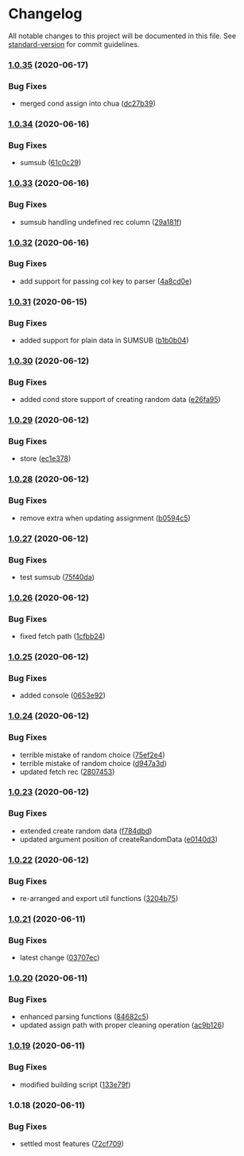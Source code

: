 # Changelog

All notable changes to this project will be documented in this file. See [standard-version](https://github.com/conventional-changelog/standard-version) for commit guidelines.

### [1.0.35](https://github.com/marvintau/tree/compare/v1.0.34...v1.0.35) (2020-06-17)


### Bug Fixes

* merged cond assign into chua ([dc27b39](https://github.com/marvintau/tree/commit/dc27b3924ec2de8e335798f2280e9b3041ff8370))

### [1.0.34](https://github.com/marvintau/tree/compare/v1.0.33...v1.0.34) (2020-06-16)


### Bug Fixes

* sumsub ([61c0c29](https://github.com/marvintau/tree/commit/61c0c29062e12e4573e1bd732465fb57bd1d6a30))

### [1.0.33](https://github.com/marvintau/tree/compare/v1.0.32...v1.0.33) (2020-06-16)


### Bug Fixes

* sumsub handling undefined rec column ([29a181f](https://github.com/marvintau/tree/commit/29a181f9d9d7779f83df38ac0c2069fe1122c866))

### [1.0.32](https://github.com/marvintau/tree/compare/v1.0.31...v1.0.32) (2020-06-16)


### Bug Fixes

* add support for passing col key to parser ([4a8cd0e](https://github.com/marvintau/tree/commit/4a8cd0e6a9092519aa7fc97f6191778d4c4636ac))

### [1.0.31](https://github.com/marvintau/tree/compare/v1.0.30...v1.0.31) (2020-06-15)


### Bug Fixes

* added support for plain data in SUMSUB ([b1b0b04](https://github.com/marvintau/tree/commit/b1b0b043533d7aa26e7edaf173a6a6b93c72bde0))

### [1.0.30](https://github.com/marvintau/tree/compare/v1.0.29...v1.0.30) (2020-06-12)


### Bug Fixes

* added cond store support of creating random data ([e26fa95](https://github.com/marvintau/tree/commit/e26fa957d05acbab2b9e5882b720123b6f60d50e))

### [1.0.29](https://github.com/marvintau/tree/compare/v1.0.28...v1.0.29) (2020-06-12)


### Bug Fixes

* store ([ec1e378](https://github.com/marvintau/tree/commit/ec1e37875ca2e54f87b40b952f20313068cbe94a))

### [1.0.28](https://github.com/marvintau/tree/compare/v1.0.27...v1.0.28) (2020-06-12)


### Bug Fixes

* remove extra when updating assignment ([b0594c5](https://github.com/marvintau/tree/commit/b0594c50474158cbccfa689a41588d5476e82376))

### [1.0.27](https://github.com/marvintau/tree/compare/v1.0.26...v1.0.27) (2020-06-12)


### Bug Fixes

* test sumsub ([75f40da](https://github.com/marvintau/tree/commit/75f40daedb40f6edeb336cb0ae62fffe55e6c7be))

### [1.0.26](https://github.com/marvintau/tree/compare/v1.0.25...v1.0.26) (2020-06-12)


### Bug Fixes

* fixed fetch path ([1cfbb24](https://github.com/marvintau/tree/commit/1cfbb245d777e2ff75bfe2567918f01072820f7e))

### [1.0.25](https://github.com/marvintau/tree/compare/v1.0.24...v1.0.25) (2020-06-12)


### Bug Fixes

* added console ([0653e92](https://github.com/marvintau/tree/commit/0653e92fdc5311ef7c177cab167aecd2d9c26e14))

### [1.0.24](https://github.com/marvintau/tree/compare/v1.0.23...v1.0.24) (2020-06-12)


### Bug Fixes

* terrible mistake of random choice ([75ef2e4](https://github.com/marvintau/tree/commit/75ef2e452050885a94db8fa5b0730bc4c166d571))
* terrible mistake of random choice ([d947a3d](https://github.com/marvintau/tree/commit/d947a3d17dd0cd7f15283701acda924e7ff3633c))
* updated fetch rec ([2807453](https://github.com/marvintau/tree/commit/2807453a74ab67d532efb9bfdbf54b49f04d1e2e))

### [1.0.23](https://github.com/marvintau/tree/compare/v1.0.22...v1.0.23) (2020-06-12)


### Bug Fixes

* extended create random data ([f784dbd](https://github.com/marvintau/tree/commit/f784dbd49684fd1b1a5594a03faeb061777cf0ca))
* updated argument position of createRandomData ([e0140d3](https://github.com/marvintau/tree/commit/e0140d3eaf2c7fedbce8486b37d09fad2663b063))

### [1.0.22](https://github.com/marvintau/tree/compare/v1.0.21...v1.0.22) (2020-06-12)


### Bug Fixes

* re-arranged and export util functions ([3204b75](https://github.com/marvintau/tree/commit/3204b75e763d3e22615355f1a2a842abada41733))

### [1.0.21](https://github.com/marvintau/tree/compare/v1.0.20...v1.0.21) (2020-06-11)


### Bug Fixes

* latest change ([03707ec](https://github.com/marvintau/tree/commit/03707eccd314cea2d59c15daaf8c0494085d284c))

### [1.0.20](https://github.com/marvintau/tree/compare/v1.0.19...v1.0.20) (2020-06-11)


### Bug Fixes

* enhanced parsing functions ([84682c5](https://github.com/marvintau/tree/commit/84682c575a592dd3709caf0a51102e4cbb716bf9))
* updated assign path with proper cleaning operation ([ac9b126](https://github.com/marvintau/tree/commit/ac9b126b6537979b5275bd73985468f207da3d8f))

### [1.0.19](https://github.com/marvintau/tree/compare/v1.0.18...v1.0.19) (2020-06-11)


### Bug Fixes

* modified building script ([133e79f](https://github.com/marvintau/tree/commit/133e79ff031a0dfd452b4422c42904211c138cee))

### 1.0.18 (2020-06-11)


### Bug Fixes

* settled most features ([72cf709](https://github.com/marvintau/tree/commit/72cf7092d744ae4b9304d8eaccc7a033b8b86dc5))
